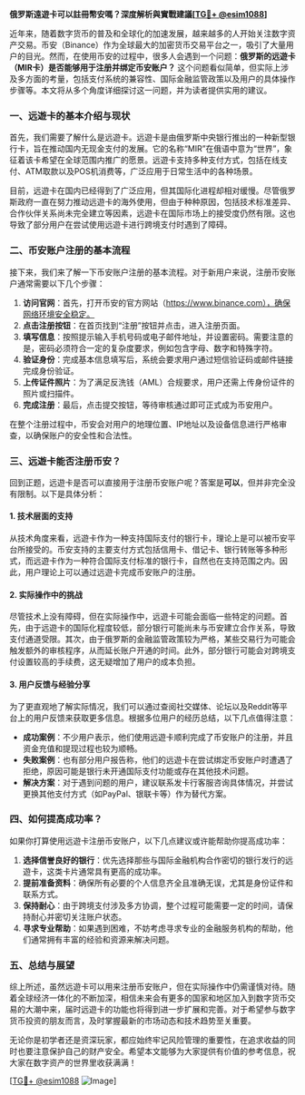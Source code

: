 **俄罗斯遠遊卡可以註冊幣安嗎？深度解析與實戰建議[[TG💪+ @esim1088](https://t.me/s/esim1088)]**

近年来，随着数字货币的普及和全球化的加速发展，越来越多的人开始关注数字资产交易。币安（Binance）作为全球最大的加密货币交易平台之一，吸引了大量用户的目光。然而，在使用币安的过程中，很多人会遇到一个问题：**俄罗斯的远遊卡（MIR卡）是否能够用于注册并绑定币安账户？** 这个问题看似简单，但实际上涉及多方面的考量，包括支付系统的兼容性、国际金融监管政策以及用户的具体操作步骤等。本文将从多个角度详细探讨这一问题，并为读者提供实用的建议。

### 一、远遊卡的基本介绍与现状

首先，我们需要了解什么是远遊卡。远遊卡是由俄罗斯中央银行推出的一种新型银行卡，旨在推动国内无现金支付的发展。它的名称“MIR”在俄语中意为“世界”，象征着该卡希望在全球范围内推广的愿景。远遊卡支持多种支付方式，包括在线支付、ATM取款以及POS机消费等，广泛应用于日常生活中的各种场景。

目前，远遊卡在国内已经得到了广泛应用，但其国际化进程却相对缓慢。尽管俄罗斯政府一直在努力推动远遊卡的海外使用，但由于种种原因，包括技术标准差异、合作伙伴关系尚未完全建立等因素，远遊卡在国际市场上的接受度仍然有限。这也导致了部分用户在尝试使用远遊卡进行跨境支付时遇到了障碍。

### 二、币安账户注册的基本流程

接下来，我们来了解一下币安账户注册的基本流程。对于新用户来说，注册币安账户通常需要以下几个步骤：

1. **访问官网**：首先，打开币安的官方网站（https://www.binance.com），确保网络环境安全稳定。
2. **点击注册按钮**：在首页找到“注册”按钮并点击，进入注册页面。
3. **填写信息**：按照提示输入手机号码或电子邮件地址，并设置密码。需要注意的是，密码必须符合一定的复杂度要求，例如包含字母、数字和特殊字符。
4. **验证身份**：完成基本信息填写后，系统会要求用户通过短信验证码或邮件链接完成身份验证。
5. **上传证件照片**：为了满足反洗钱（AML）合规要求，用户还需上传身份证件的照片或扫描件。
6. **完成注册**：最后，点击提交按钮，等待审核通过即可正式成为币安用户。

在整个注册过程中，币安会对用户的地理位置、IP地址以及设备信息进行严格审查，以确保账户的安全性和合法性。

### 三、远遊卡能否注册币安？

回到正题，远遊卡是否可以直接用于注册币安账户呢？答案是**可以**，但并非完全没有限制。以下是具体分析：

#### 1. 技术层面的支持

从技术角度来看，远遊卡作为一种支持国际支付的银行卡，理论上是可以被币安平台所接受的。币安支持的主要支付方式包括信用卡、借记卡、银行转账等多种形式，而远遊卡作为一种符合国际支付标准的银行卡，自然也在支持范围之内。因此，用户理论上可以通过远遊卡完成币安账户的注册。

#### 2. 实际操作中的挑战

尽管技术上没有障碍，但在实际操作中，远遊卡可能会面临一些特定的问题。首先，由于远遊卡的国际化程度较低，部分银行可能尚未与币安建立合作关系，导致支付通道受限。其次，由于俄罗斯的金融监管政策较为严格，某些交易行为可能会触发额外的审核程序，从而延长账户开通的时间。此外，部分银行可能会对跨境支付设置较高的手续费，这无疑增加了用户的成本负担。

#### 3. 用户反馈与经验分享

为了更直观地了解实际情况，我们可以通过查阅社交媒体、论坛以及Reddit等平台上的用户反馈来获取更多信息。根据多位用户的经历总结，以下几点值得注意：

- **成功案例**：不少用户表示，他们使用远遊卡顺利完成了币安账户的注册，并且资金充值和提现过程也较为顺畅。
- **失败案例**：也有部分用户报告称，他们的远遊卡在尝试绑定币安账户时遭遇了拒绝，原因可能是银行未开通国际支付功能或存在其他技术问题。
- **解决方案**：对于遇到问题的用户，建议联系发卡行客服咨询具体情况，并尝试更换其他支付方式（如PayPal、银联卡等）作为替代方案。

### 四、如何提高成功率？

如果你打算使用远遊卡注册币安账户，以下几点建议或许能帮助你提高成功率：

1. **选择信誉良好的银行**：优先选择那些与国际金融机构合作密切的银行发行的远遊卡，这类卡片通常具有更高的成功率。
2. **提前准备资料**：确保所有必要的个人信息齐全且准确无误，尤其是身份证件和联系方式。
3. **保持耐心**：由于跨境支付涉及多方协调，整个过程可能需要一定的时间，请保持耐心并密切关注账户状态。
4. **寻求专业帮助**：如果遇到困难，不妨考虑寻求专业的金融服务机构的帮助，他们通常拥有丰富的经验和资源来解决问题。

### 五、总结与展望

综上所述，虽然远遊卡可以用来注册币安账户，但在实际操作中仍需谨慎对待。随着全球经济一体化的不断加深，相信未来会有更多的国家和地区加入到数字货币交易的大潮中来，届时远遊卡的功能也将得到进一步扩展和完善。对于希望参与数字货币投资的朋友而言，及时掌握最新的市场动态和技术趋势至关重要。

无论你是初学者还是资深玩家，都应始终牢记风险管理的重要性，在追求收益的同时也要注意保护自己的财产安全。希望本文能够为大家提供有价值的参考信息，祝大家在数字资产的世界里收获满满！

[[TG💪+ @esim1088](https://t.me/s/esim1088) ![Image](https://i.postimg.cc/4NQfJmqS/Snipaste-2025-05-13-00-14-12.png)]